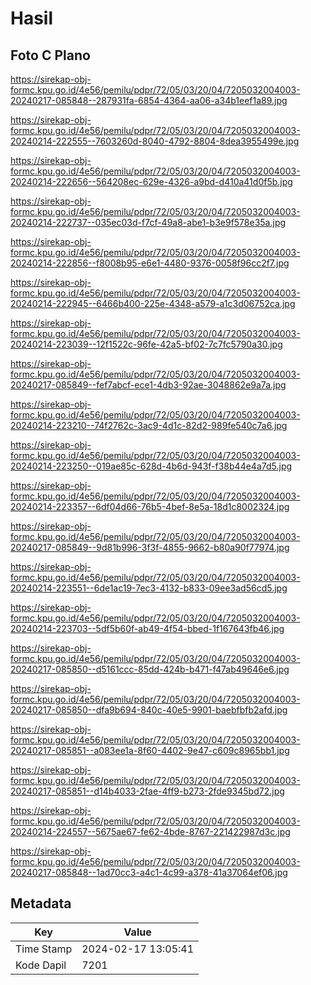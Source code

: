 # Hasil

## Foto C Plano

https://sirekap-obj-formc.kpu.go.id/4e56/pemilu/pdpr/72/05/03/20/04/7205032004003-20240217-085848--287931fa-6854-4364-aa06-a34b1eef1a89.jpg

https://sirekap-obj-formc.kpu.go.id/4e56/pemilu/pdpr/72/05/03/20/04/7205032004003-20240214-222555--7603260d-8040-4792-8804-8dea3955499e.jpg

https://sirekap-obj-formc.kpu.go.id/4e56/pemilu/pdpr/72/05/03/20/04/7205032004003-20240214-222656--564208ec-629e-4326-a9bd-d410a41d0f5b.jpg

https://sirekap-obj-formc.kpu.go.id/4e56/pemilu/pdpr/72/05/03/20/04/7205032004003-20240214-222737--035ec03d-f7cf-49a8-abe1-b3e9f578e35a.jpg

https://sirekap-obj-formc.kpu.go.id/4e56/pemilu/pdpr/72/05/03/20/04/7205032004003-20240214-222856--f8008b95-e6e1-4480-9376-0058f96cc2f7.jpg

https://sirekap-obj-formc.kpu.go.id/4e56/pemilu/pdpr/72/05/03/20/04/7205032004003-20240214-222945--6466b400-225e-4348-a579-a1c3d06752ca.jpg

https://sirekap-obj-formc.kpu.go.id/4e56/pemilu/pdpr/72/05/03/20/04/7205032004003-20240214-223039--12f1522c-96fe-42a5-bf02-7c7fc5790a30.jpg

https://sirekap-obj-formc.kpu.go.id/4e56/pemilu/pdpr/72/05/03/20/04/7205032004003-20240217-085849--fef7abcf-ece1-4db3-92ae-3048862e9a7a.jpg

https://sirekap-obj-formc.kpu.go.id/4e56/pemilu/pdpr/72/05/03/20/04/7205032004003-20240214-223210--74f2762c-3ac9-4d1c-82d2-989fe540c7a6.jpg

https://sirekap-obj-formc.kpu.go.id/4e56/pemilu/pdpr/72/05/03/20/04/7205032004003-20240214-223250--019ae85c-628d-4b6d-943f-f38b44e4a7d5.jpg

https://sirekap-obj-formc.kpu.go.id/4e56/pemilu/pdpr/72/05/03/20/04/7205032004003-20240214-223357--6df04d66-76b5-4bef-8e5a-18d1c8002324.jpg

https://sirekap-obj-formc.kpu.go.id/4e56/pemilu/pdpr/72/05/03/20/04/7205032004003-20240217-085849--9d81b996-3f3f-4855-9662-b80a90f77974.jpg

https://sirekap-obj-formc.kpu.go.id/4e56/pemilu/pdpr/72/05/03/20/04/7205032004003-20240214-223551--6de1ac19-7ec3-4132-b833-09ee3ad56cd5.jpg

https://sirekap-obj-formc.kpu.go.id/4e56/pemilu/pdpr/72/05/03/20/04/7205032004003-20240214-223703--5df5b60f-ab49-4f54-bbed-1f167643fb46.jpg

https://sirekap-obj-formc.kpu.go.id/4e56/pemilu/pdpr/72/05/03/20/04/7205032004003-20240217-085850--d5161ccc-85dd-424b-b471-f47ab49646e6.jpg

https://sirekap-obj-formc.kpu.go.id/4e56/pemilu/pdpr/72/05/03/20/04/7205032004003-20240217-085850--dfa9b694-840c-40e5-9901-baebfbfb2afd.jpg

https://sirekap-obj-formc.kpu.go.id/4e56/pemilu/pdpr/72/05/03/20/04/7205032004003-20240217-085851--a083ee1a-8f60-4402-9e47-c609c8965bb1.jpg

https://sirekap-obj-formc.kpu.go.id/4e56/pemilu/pdpr/72/05/03/20/04/7205032004003-20240217-085851--d14b4033-2fae-4ff9-b273-2fde9345bd72.jpg

https://sirekap-obj-formc.kpu.go.id/4e56/pemilu/pdpr/72/05/03/20/04/7205032004003-20240214-224557--5675ae67-fe62-4bde-8767-221422987d3c.jpg

https://sirekap-obj-formc.kpu.go.id/4e56/pemilu/pdpr/72/05/03/20/04/7205032004003-20240217-085848--1ad70cc3-a4c1-4c99-a378-41a37064ef06.jpg


## Metadata

| Key        | Value               |
| ---------- | ------------------- |
| Time Stamp | 2024-02-17 13:05:41 |
| Kode Dapil | 7201                |



